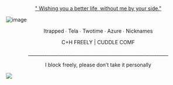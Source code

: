 <p align="center"> <ins> " Wishing you a better life, without me by your side." </ins> </p>

![image](https://file.garden/Z5XfcGXMBSWGuItV/IMG_2277.jpeg)

<p align="center"> Itrapped ∙ Tela ∙ Twotime ∙ Azure ∙ Nicknames </p>

<p align="center"> C+H FREELY | CUDDLE COMF

<p align="center"> ____________________________________________________________ </p>

<p align="center"> I block freely, please don’t take it personally </p>

![](https://komarev.com/ghpvc/?username=SpawnsBlessings&label=gamblers&color=483D8B4&style=flat)
